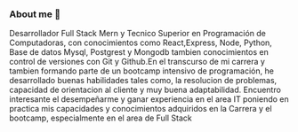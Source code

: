 

<!--
**wall12/wall12** is a ✨ _special_ ✨ repository because its `README.md` (this file) appears on your GitHub profile.

Here are some ideas to get you started:

- 🔭 I’m currently working on ...
- 🌱 I’m currently learning ...
- 👯 I’m looking to collaborate on ...
- 🤔 I’m looking for help with ...
- 💬 Ask me about ...
- 📫 How to reach me: ...
- 😄 Pronouns: ...
- ⚡ Fun fact: ...
-->
### About me 💬
Desarrollador Full Stack Mern y Tecnico Superior en Programación de Computadoras, con conocimientos  como React,Express, Node, Python, Base de datos Mysql, Postgrest y Mongodb tambien conocimientos en control de versiones con Git y Github.En el transcurso de mi carrera y tambien formando parte de un bootcamp intensivo de programación, he desarrollado buenas habilidades tales como, la resolucion de problemas, capacidad de orientacion al cliente y muy buena adaptabilidad. Encuentro interesante el desempeñarme y ganar experiencia en el area IT poniendo en practica mis capacidades y conocimientos adquiridos en la Carrera y el bootcamp, especialmente en el area de Full Stack
